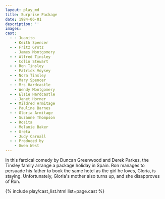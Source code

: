 ```yaml
---
layout: play_md
title: Surprise Package
date: 1984-06-01
description: ''
images:
cast:
  - - Juanito
    - Keith Spencer
  - - Fritz Grotz
    - James Montgomery
  - - Alfred Tinsley
    - Colin Stewart
  - - Ron Tinsley
    - Patrick Voysey
  - - Nora Tinsley
    - Mary Spencer
  - - Mrs Hardcastle
    - Wendy Montgomery
  - - Elsie Hardcastle
    - Janet Horner
  - - Mildred Armitage
    - Pauline Barnes
  - - Gloria Armitage
    - Suzanne Thompson
  - - Rosita
    - Melanie Baker
  - - Greta
    - Judy Carnall
  - - Produced by
    - Gwen West
---
```


In this farcical comedy by Duncan Greenwood and Derek Parkes, the Tinsley family arrange a package holiday in Spain. Ron manages to persuade his father to book the same hotel as the girl he loves, Gloria, is staying. Unfortunately, Gloria's mother also turns up, and she disapproves of Ron.

{% include play/cast_list.html list=page.cast %}
